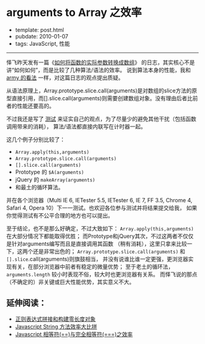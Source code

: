 
# arguments to Array 之效率

- template: post.html
- pubdate: 2010-01-07
- tags: JavaScript, 性能

----


怿飞昨天发有一篇《[如何将函数的实际参数转换成数组](http://www.planabc.net/2010/01/06/arguments_to_array/)》
的日志，其实核心不是讲“如何如何”，而是比较了几种算法/语法的效率。
说到算法本身的性能，我和 [army 的看法](http://www.planabc.net/2010/01/06/arguments_to_array/#comment-5869)
一样，对这篇日志的观点提出质疑。

从语法原理上，Array.prototype.slice.call(arguments)是对数组的slice方法的原型直接引用，而[].slice.call(arguments)则需要创建数组对象。没有理由后者比前者的性能还要高的。

不过我还是写了 [测试](http://hotoo.googlecode.com/svn/trunk/test/toArray.html)
来证实自己的观点，为了尽量少的避免其他干扰（包括函数调用带来的消耗），
算法/语法都直接内联写在计时器一起。

这几个例子分别比较了：

   * `Array.apply(this,arguments)`
   * `Array.prototype.slice.call(arguments)`
   * `[].slice.call(arguments)`
   * Prototype 的 `$A(arguments)`
   * jQuery 的 `makeArray(arguments)`
   * 和最土的循环算法。

并在各个浏览器（Multi IE 6, IETester 5.5, IETester 6, IE 7, FF 3.5, Chrome 4,
Safari 4, Opera 10）下一一测试。也欢迎各位参与测试并将结果提交给我，
如果你觉得测试有不公平合理的地方也可以提出。

至于结论，也不是那么好确定，不过大致如下：
`Array.apply(this,arguments)` 在大部分情况下都能取得优胜；
而Prototype和jQuery其次，不过这两者不仅仅是针对arguments编写而且是直接调用其函数
（稍有消耗），这里只拿来比较一下，这两个还是非常出色的；
`Array.prototype.slice.call(arguments)` 和 `[].slice`.call(arguments)则旗鼓相当，
并没有说谁比谁一定更强，更浏览器实现有关，在部分浏览器中前者有稳定的微量优势；
至于老土的循环法，`arguments.length` 较小时表现不俗，较大时也更浏览器有关系。
而怿飞说的那点（不确定的）非关键或巨大性能优势，其实意义不大。

## 延伸阅读：

* [正则表达式拼接和构建零长度对象](javascript-regexp-concat-and-0-length-object.html)
* [Javascript String 方法效率大比拼](javascript-string.html)
* [Javascript 相等符(==)与完全相等符(===)之效率](efficiency-of-javascript-equals.html)
